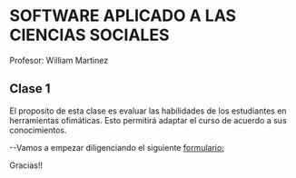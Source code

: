 # SOFTWARE APLICADO A LAS CIENCIAS SOCIALES
Profesor: William Martinez

## Clase 1

El proposito de esta clase es evaluar las habilidades de los estudiantes en herramientas ofimáticas. Esto permitirá adaptar el curso de acuerdo a sus conocimientos.

--Vamos a empezar diligenciando el siguiente [formulario:](https://forms.gle/k8ENnTLwQxEMHTau7)

Gracias!!


